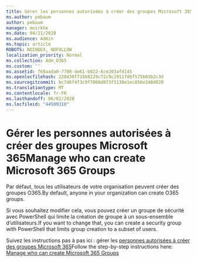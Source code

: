 ```yaml
---
title: Gérer les personnes autorisées à créer des groupes Microsoft 365
ms.author: pebaum
author: pebaum
manager: mnirkhe
ms.date: 04/21/2020
ms.audience: Admin
ms.topic: article
ROBOTS: NOINDEX, NOFOLLOW
localization_priority: Normal
ms.collection: Adm_O365
ms.custom: ''
ms.assetid: f68aada0-7700-4e61-b822-6ce203afd145
ms.openlocfilehash: 220438f71568229c72c9c29117d6f575b03b2c3d
ms.sourcegitcommit: bc7d6f4f3c9f7060d073f5130e1ec856e248d020
ms.translationtype: MT
ms.contentlocale: fr-FR
ms.lasthandoff: 06/02/2020
ms.locfileid: "44509310"
---
```

# <a name="manage-who-can-create-microsoft-365-groups"></a><span data-ttu-id="e465b-102">Gérer les personnes autorisées à créer des groupes Microsoft 365</span><span class="sxs-lookup"><span data-stu-id="e465b-102">Manage who can create Microsoft 365 Groups</span></span>

<span data-ttu-id="e465b-103">Par défaut, tous les utilisateurs de votre organisation peuvent créer des groupes O365.</span><span class="sxs-lookup"><span data-stu-id="e465b-103">By default, anyone in your organization can create O365 groups.</span></span>
  
<span data-ttu-id="e465b-104">Si vous souhaitez modifier cela, vous pouvez créer un groupe de sécurité avec PowerShell qui limite la création de groupe à un sous-ensemble d’utilisateurs.</span><span class="sxs-lookup"><span data-stu-id="e465b-104">If you want to change that, you can create a security group with PowerShell that limits group creation to a subset of users.</span></span>
  
<span data-ttu-id="e465b-105">Suivez les instructions pas à pas ici : gérer les [personnes autorisées à créer des groupes Microsoft 365](https://docs.microsoft.com/microsoft-365/admin/create-groups/manage-creation-of-groups)</span><span class="sxs-lookup"><span data-stu-id="e465b-105">Follow the step-by-step instructions here: [Manage who can create Microsoft 365 Groups](https://docs.microsoft.com/microsoft-365/admin/create-groups/manage-creation-of-groups)</span></span>
  

